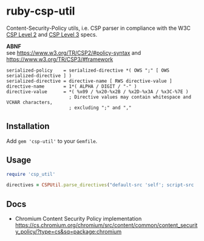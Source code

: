 # ruby-csp-util

Content-Security-Policy utils, i.e. CSP parser in compliance with the W3C 
[CSP Level 2](https://www.w3.org/TR/CSP2/) 
and [CSP Level 3](https://www.w3.org/TR/CSP3/) specs.

**ABNF**  
see https://www.w3.org/TR/CSP2/#policy-syntax
and https://www.w3.org/TR/CSP3/#framework

```
serialized-policy    = serialized-directive *( OWS ";" [ OWS serialized-directive ] )
serialized-directive = directive-name [ RWS directive-value ]
directive-name       = 1*( ALPHA / DIGIT / "-" )
directive-value      = *( %x09 / %x20-%x2B / %x2D-%x3A / %x3C-%7E )
                       ; Directive values may contain whitespace and VCHAR characters,
                       ; excluding ";" and ","
```


## Installation

Add `gem 'csp-util'` to your `Gemfile`.

## Usage

```ruby
require 'csp_util'

directives = CSPUtil.parse_directives("default-src 'self'; script-src 'self'; object-src 'self'; base-uri 'none'; report-uri https://logs.templarbit.com/csp/xxkey/reports")
```

## Docs

  * Chromium Content Security Policy implementation
    https://cs.chromium.org/chromium/src/content/common/content_security_policy/?type=cs&sq=package:chromium
